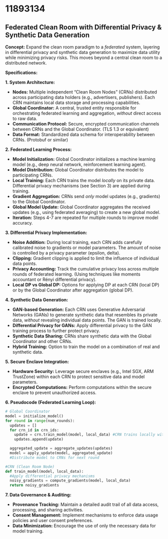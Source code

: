 # 11893134

## Federated Clean Room with Differential Privacy & Synthetic Data Generation

**Concept:** Expand the clean room paradigm to a *federated* system, layering in differential privacy and synthetic data generation to maximize data utility while minimizing privacy risks. This moves beyond a central clean room to a distributed network.

**Specifications:**

**1. System Architecture:**

*   **Nodes:** Multiple independent “Clean Room Nodes” (CRNs) distributed across participating data holders (e.g., advertisers, publishers). Each CRN maintains local data storage and processing capabilities.
*   **Global Coordinator:** A central, trusted entity responsible for orchestrating federated learning and aggregation, *without* direct access to raw data.
*   **Communication Protocol:** Secure, encrypted communication channels between CRNs and the Global Coordinator. (TLS 1.3 or equivalent)
*   **Data Format:** Standardized data schema for interoperability between CRNs. (Protobuf or similar)

**2. Federated Learning Process:**

*   **Model Initialization:** Global Coordinator initializes a machine learning model (e.g., deep neural network, reinforcement learning agent).
*   **Model Distribution:** Global Coordinator distributes the model to participating CRNs.
*   **Local Training:** Each CRN trains the model *locally* on its private data. Differential privacy mechanisms (see Section 3) are applied during training.
*   **Gradient Aggregation:** CRNs send *only* model updates (e.g., gradients) to the Global Coordinator.
*   **Global Model Update:** Global Coordinator aggregates the received updates (e.g., using federated averaging) to create a new global model.
*   **Iteration:** Steps 4-7 are repeated for multiple rounds to improve model accuracy.

**3. Differential Privacy Implementation:**

*   **Noise Addition:** During local training, each CRN adds carefully calibrated noise to gradients or model parameters. The amount of noise is controlled by a privacy parameter (epsilon, delta).
*   **Clipping:** Gradient clipping is applied to limit the influence of individual data points.
*   **Privacy Accounting:** Track the cumulative privacy loss across multiple rounds of federated learning. (Using techniques like moments accountant or Rényi differential privacy).
*   **Local DP vs Global DP:** Options for applying DP at each CRN (local DP) or by the Global Coordinator after aggregation (global DP).

**4. Synthetic Data Generation:**

*   **GAN-based Generation:** Each CRN uses Generative Adversarial Networks (GANs) to generate synthetic data that resembles its private data, *without* revealing individual data points. The GAN is trained locally.
*   **Differential Privacy for GANs:** Apply differential privacy to the GAN training process to further protect privacy.
*   **Synthetic Data Sharing:** CRNs share synthetic data with the Global Coordinator and other CRNs.
*   **Hybrid Training:** Option to train the model on a combination of real and synthetic data.

**5. Secure Enclave Integration:**

*   **Hardware Security:** Leverage secure enclaves (e.g., Intel SGX, ARM TrustZone) within each CRN to protect sensitive data and model parameters.
*   **Encrypted Computations:** Perform computations within the secure enclave to prevent unauthorized access.

**6. Pseudocode (Federated Learning Loop):**

```python
# Global Coordinator
model = initialize_model()
for round in range(num_rounds):
  updates = []
  for crn_id in crn_ids:
    update = crn.train_model(model, local_data) #CRN trains locally with DP
    updates.append(update)

  aggregated_update = aggregate_updates(updates)
  model = apply_update(model, aggregated_update)
  #Distribute model to CRNs for next round

#CRN (Clean Room Node)
def train_model(model, local_data):
  #Apply differential privacy mechanisms
  noisy_gradients = compute_gradients(model, local_data)
  return noisy_gradients
```

**7. Data Governance & Auditing:**

*   **Provenance Tracking:** Maintain a detailed audit trail of all data access, processing, and sharing activities.
*   **Consent Management:** Implement mechanisms to enforce data usage policies and user consent preferences.
*   **Data Minimization:** Encourage the use of only the necessary data for model training.